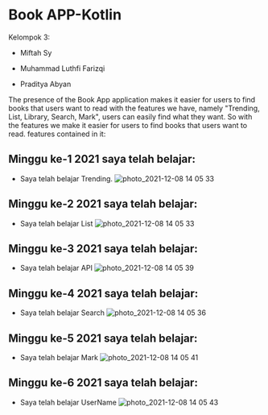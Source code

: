 # Book APP-Kotlin

Kelompok 3:

- Miftah Sy

- Muhammad Luthfi Farizqi

- Praditya Abyan

The presence of the Book App application makes it easier for users to find books that users want to read with the features we have, namely "Trending, List, Library, Search, Mark", users can easily find what they want. So with the features we make it easier for users to find books that users want to read.
features contained in it:

##  Minggu ke-1 2021 saya telah belajar:
* Saya telah belajar  Trending.
![photo_2021-12-08 14 05 33](https://user-images.githubusercontent.com/68719137/145172097-707c46a7-1327-414a-8cc6-4e75620ae9c0.jpeg)

##  Minggu ke-2 2021 saya telah belajar:
* Saya telah belajar List
![photo_2021-12-08 14 05 33](https://user-images.githubusercontent.com/68719137/145219494-7cdd0bf8-2c48-446b-a954-a09c886a0d95.jpeg)

##  Minggu ke-3 2021 saya telah belajar:
* Saya telah belajar API
![photo_2021-12-08 14 05 39](https://user-images.githubusercontent.com/68719137/145219667-952b3db6-f3e4-4e71-a0fc-2c9c048f7541.jpeg)

##  Minggu ke-4 2021 saya telah belajar:
* Saya telah belajar Search
![photo_2021-12-08 14 05 36](https://user-images.githubusercontent.com/68719137/145219937-3d61efe6-4bdf-4fc5-addc-232596c7e5a4.jpeg)

 ##  Minggu ke-5 2021 saya telah belajar:
* Saya telah belajar Mark
![photo_2021-12-08 14 05 41](https://user-images.githubusercontent.com/68719137/145219956-9907d667-357e-4ec2-86ad-7842c6acab14.jpeg)

##  Minggu ke-6 2021 saya telah belajar:
* Saya telah belajar UserName
![photo_2021-12-08 14 05 43](https://user-images.githubusercontent.com/68719137/145220002-8c22f85c-9a06-4cca-86e8-8eeefab5cc98.jpeg)
